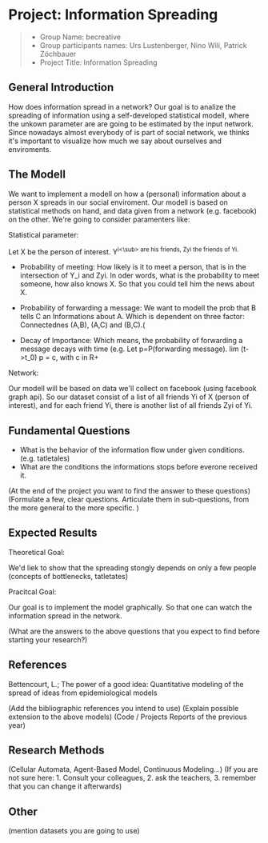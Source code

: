 ﻿# Project: Information Spreading

> * Group Name: becreative
> * Group participants names: Urs Lustenberger, Nino Wili, Patrick Zöchbauer
> * Project Title: Information Spreading

## General Introduction

How does information spread in a network? Our goal is to analize the spreading of information using a self-developed statistical modell, where the unkown parameter are 
are going to be estimated by the input network. 
Since nowadays almost everybody of is part of social network, we thinks it's important to visualize how much we say about ourselves and enviroments.


## The Modell

We want to implement a modell on how a (personal) information about a person X spreads in our social enviroment. 
Our modell is based on statistical methods on hand, and data given from a network (e.g. facebook) on the other. We're going to consider paramenters like:


Statistical parameter:


Let X be the person of interest. Y<sup>i<\sub> are his friends, Zyi the friends of Yi.



- Probability of meeting:
How likely is it to meet a person, that is in the intersection of Y_i and Zyi. In oder words, what is the probability to meet someone, how also knows X. So that you could tell him the news about X.


- Probability of forwarding a message:
We want to modell the prob that B tells C an Informations about A. Which is dependent on three factor: Connectednes (A,B), (A,C) and (B,C).(


- Decay of Importance:
Which means, the probability of forwarding a message decays with time (e.g. Let p=P(forwarding message). lim (t->t_0) p = c, with c in R+


Network:

Our modell will be based on data we'll collect on facebook (using facebook graph api). So our dataset consist of a list of all friends Yi of X (person of interest), and for each friend Yi, there is another list of all friends Zyi of Yi.




## Fundamental Questions


- What is the behavior of the information flow under given conditions. (e.g. tatletales)
- What are the conditions the informations stops before everone received it. 


(At the end of the project you want to find the answer to these questions)
(Formulate a few, clear questions. Articulate them in sub-questions, from the more general to the more specific. )


## Expected Results


Theoretical Goal:

We'd liek to show that the spreading stongly depends on only a few people (concepts of bottlenecks, tatletates)


Pracitcal Goal: 

Our goal is to implement the model graphically. So that one can watch the information spread in the network.



(What are the answers to the above questions that you expect to find before starting your research?)


## References 


Bettencourt, L.; The power of a good idea: Quantitative modeling of the spread of ideas from epidemiological models


(Add the bibliographic references you intend to use)
(Explain possible extension to the above models)
(Code / Projects Reports of the previous year)




## Research Methods

(Cellular Automata, Agent-Based Model, Continuous Modeling...) (If you are not sure here: 1. Consult your colleagues, 2. ask the teachers, 3. remember that you can change it afterwards)


## Other

(mention datasets you are going to use)
